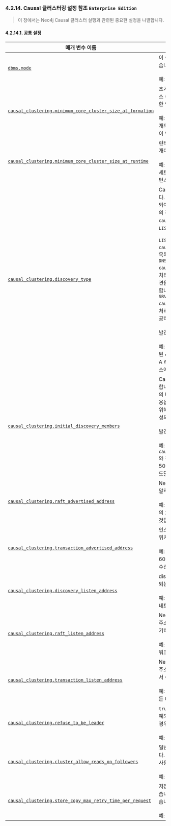 ### 4.2.14. Causal 클러스터링 설정 참조 `Enterprise Edition`
> 이 장에서는 Neo4j Causal 클러스터 실행과 관련된 중요한 설정을 나열합니다.

#### 4.2.14.1. 공통 설정


| 매개 변수 이름 | 설명 |
|---------------|------|
| [`dbms.mode`](https://neo4j.com/docs/operations-manual/3.4/reference/configuration-settings/#config_dbms.mode) | 이 설정은 데이터베이스의 작동 모드를 구성합니다. Causal 클러스터링에는 두가지 모드가 있습니다: `CORE` 또는 `READ_REPLICA`.<br><br>예: `dbms.mode=READ_REPLICA`는 이 서버를 Read Replica로 정의합니다.|
|[`causal_clustering.minimum_core_cluster_size_at_formation`](https://neo4j.com/docs/operations-manual/3.4/reference/configuration-settings/#config_causal_clustering.minimum_core_cluster_size_at_formation)|초기 클러스터 형성시 기대되는 클러스터 크기. 안전한 클러스터를 형성하기 위한 최소 인스턴스 수는 2개이지만, 최소한의 작동 내결함성을 허용하기 위해 기본적으로 3개로 설정되어 있어 한 인스턴스가 손실되더라도 클러스터가 작동할 수 있습니다.<br><br>예: `causal_clustering.minimum_core_cluster_size_at_formation=3`은 클러스터가 세 개의 코어 멤버로 시작하도록 지정합니다.(세 개 중 두 개의 클러스터가 형성될 때 시작하는 것이 안전할 것입니다).|
|[`causal_clustering.minimum_core_cluster_size_at_runtime`](https://neo4j.com/docs/operations-manual/3.4/reference/configuration-settings/#config_causal_clustering.minimum_core_cluster_size_at_runtime)|런타임시 최소 코어 클러스터 크기. 내결함성 클러스터를 유지하기 위한 최소 인스턴스 수는 2개이지만 정상적인 가동 특성을 위해 기본값은 3개입니다.<br><br>예: `causal_clustering.minimum_core_cluster_size_at_runtime=3`은 클러스터가 투표 세트에서 코어 멤버 수를 3개 아래로 떨어뜨리지 않아야 한다는 것을 지정합니다.(단지 두 인스턴스의 과반수가 클러스터를 계속 실행하도록 허용).|
|[`causal_clustering.discovery_type`](https://neo4j.com/docs/operations-manual/3.4/reference/configuration-settings/#config_causal_clustering.discovery_type)|Causal 클러스터링 인스턴스는 네트워크를 통해 통신하여 데이터베이스의 일관성을 보장합니다. 클러스터의 각 멤버에는 클러스터에 있어야 하는 다른 멤버에 대한 부트 스트랩 정보가 제공되어야 합니다. 이 설정은 클러스터에서 인스턴스가 부트 스트랩을 위해 연결할 다른 인스턴스의 주소를 결정하는 데 사용할 전략을 지정합니다. 이 설정의 값은 `causal_clustering.initial_discovery_members`가 해석되는 방법을 결정합니다. 옵션은 `LIST`, `DNS` 및 `SRV`입니다. <br><br>`LIST`<br>`causal_clustering.initial_discovery_members`를 발견을 위해 연락할 코어 서버의 주소 목록으로 처리합니다. <br>`DNS`<br>`causal_clustering.initial_discovery_members`를 DNS를 통해 확인할 도메인 이름으로 처리합니다. `causal_clustering.initial_discovery_members`에 의해 지정된 포트에서 발견을 위해 연락할 코어의 호스트명 또는 IP 주소가 있는 A 레코드를 제공하는 DNS 확인을 예상합니다.<br>`SRV`<br>`causal_clustering.initial_discovery_members`를 DNS를 통해 확인할 도메인 이름으로 처리합니다. 발견을 위해 연락할 코어의 호스트명이나 IP 주소 및 포트가 있는 SRV 레코드를 제공하는 DNS 확인을 예상합니다.<br><br>발견 및 발견 구성 옵션에 대한 자세한 정보는 [클러스터 멤버의 초기 발견](./create-a-new-causal-cluster.md#4236-클러스터-멤버의-초기-발견) 장에 나와 있습니다.<br><br>예: `causal_clustering.initial_discovery_members=neo20.example.com:5000`과 결합된 `causal_clustering.discovery_type=DNS`는 neo20.example.com에 대한 모든 DNS A 레코드를 가져오고 각 A 레코드의 IP 주소에 대해 5000번 포트에서 수신하는 Neo4j 인스턴스에 도달하려고 시도할 것입니다.|
|[`causal_clustering.initial_discovery_members`](https://neo4j.com/docs/operations-manual/3.4/reference/configuration-settings/#config_causal_clustering.initial_discovery_members)| Causal 클러스터링 인스턴스는 데이터베이스의 일관성을 보장하기 위해 네트워크를 통해 통신합니다. 인스턴스는 이러한 초기 발견 멤버에게 연락하여 클러스터의 멤버로 등록하고 클러스터의 다른 멤버에 대한 연락처 정보(보급된 주소)를 요청합니다. 인스턴스의 고유 주소 지정은 허용됩니다. 다른 모든 클러스터 멤버에 대해 주소를 지정할 필요는 없습니다. 그러나 클러스터를 위해 구성된 초기 발견 멤버가 둘 이상의 연결이 끊긴 집합을 형성하면 클러스터는 올바르게 형성되지 않습니다. 이 구성 옵션에서 공백을 사용하지 마십시오.<br><br>발견 및 발견 구성 옵션에 대한 자세한 정보는 [클러스터 멤버의 초기 발견](./create-a-new-causal-cluster.md#4236-클러스터-멤버의-초기-발견) 장에 나와 있습니다.<br><br>예: `causal_clustering.initial_discovery_members=neo22:5001,neo21:5001,neo20:5001 `와 결합된 `causal_clustering.discovery_type=LIST`는 5001번 포트에서 *neo22*를, 5001번 포트에서 *neo21*을, 또한 5001번 포트에서 *neo20*을 수신하는 Neo4j 인스턴스에 도달하려고 시도할 것입니다.|
|[`causal_clustering.raft_advertised_address`](https://neo4j.com/docs/operations-manual/3.4/reference/configuration-settings/#config_causal_clustering.raft_advertised_address)|Neo4j 인스턴스가 코어 클러스터 내에서 Raft 메시지를 수신할 클러스터의 다른 멤버들에게 알리는 위치를 지정하는 주소/포트 설정.<br><br>예: `causal_clustering.raft_advertised_address=192.168.33.20:7000`는 포트 7000의 192.168.33.20에 바인딩 된 네트워크 인터페이스에서 클러스터 통신을 위해 수신 대기할 것입니다.|
|[`causal_clustering.transaction_advertised_address`](https://neo4j.com/docs/operations-manual/3.4/reference/configuration-settings/#config_causal_clustering.transaction_advertised_address)|인스턴스가 transaction-shipping catchup 프로토콜에서 트랜잭션에 대한 요청을 수신할 위치를 알리는 주소를 지정하는 주소/포트 설정.<br><br>예: `causal_clustering.transaction_advertised_address=192.168.33.20:6001`은 포트 6001의 192.168.33.20에 바인딩 된 네트워크 인터페이스에서 클러스터 멤버의 트랜잭션을 수신합니다.|
|[`causal_clustering.discovery_listen_address`](https://neo4j.com/docs/operations-manual/3.4/reference/configuration-settings/#config_causal_clustering.discovery_listen_address)|discovery 프로토콜에서 사용할 주소/포트 설정. 이는 클러스터의 다른 멤버들의 구성에 설정되는 `causal_clustering.initial_discovery_members` 설정 안에 포함될 설정입니다.<br><br>예: `causal_clustering.discovery_listen_address=0.0.0.0:5001`은 포트 5001의 모든 네트워크 인터페이스에서 클러스터 멤버십 통신을 수신합니다.|
|[`causal_clustering.raft_listen_address`](https://neo4j.com/docs/operations-manual/3.4/reference/configuration-settings/#config_causal_clustering.raft_listen_address)|Neo4j 인스턴스가 클러스터 통신을 위해 바인딩 할 네트워크 인터페이스와 포트를 지정하는 주소/포트 설정. 이 설정은 `causal_clustering.raft_advertised_address`설정에서 수신 대기하는 이 인스턴스에서 알린 주소에 맞춰 설정되어야 합니다.<br><br>예: `causal_clustering.raft_listen_address=0.0.0.0:7000`은 포트 7000의 모든 네트워크 인터페이스에서 클러스터 통신을 수신합니다.|
|[`causal_clustering.transaction_listen_address`](https://neo4j.com/docs/operations-manual/3.4/reference/configuration-settings/#config_causal_clustering.transaction_listen_address)|Neo4j 인스턴스가 클러스터 통신을 위해 바인딩 할 네트워크 인터페이스와 포트를 지정하는 주소/포트 설정. 이 설정은 `causal_clustering.transaction_advertised_address`설정에서 수신 대기하는 이 인스턴스에서 알린 주소에 맞춰 설정되어야 합니다.<br><br>예: `causal_clustering.transaction_listen_address=0.0.0.0:6001`은 포트 7000의 모든 네트워크 인터페이스에서 클러스터 통신을 수신합니다.|
|[`causal_clustering.refuse_to_be_leader`](https://neo4j.com/docs/operations-manual/3.4/reference/configuration-settings/#config_causal_clustering.refuse_to_be_leader)|`true`로 설정된 경우, 현재 인스턴스가 Raft 리더가 되는 것을 방지합니다. 기본값은 `false`이며, 예외적인 상황에서만 전문가 사용자가 사용하거나, Neo4j Professional Services가 권고한 경우에만 사용해야 합니다.<br><br>예: `causal_clustering.refuse_to_be_leader=false`|
|[`causal_clustering.cluster_allow_reads_on_followers`](https://neo4j.com/docs/operations-manual/3.4/reference/configuration-settings/#config_causal_clustering.cluster_allow_reads_on_followers)|일반 이기종의 설정에서 읽기 전용 쿼리에 대해 팔로워를 사용할 수 있도록 기본값은 `true`입니다. 참고: 클러스터에 read replica가 없으면, 팔로워는 이 설정의 값에 관계없이 읽기를 위해 사용 가능하게 됩니다.<br><br>예: `causal_clustering.cluster_allow_reads_on_followers=true`|
|[`causal_clustering.store_copy_max_retry_time_per_request`](https://neo4j.com/docs/operations-manual/3.4/reference/configuration-settings/#config_causal_clustering.store_copy_max_retry_time_per_request)|저장소 복사가 결국 실패하는 조건. 구성된 시간이 충족되지 않는 한 요청을 다시 시도할 수 있습니다. 매우 큰 저장소나 파일 전송 속도를 늦출 수 있는 다른 이유로 인해 이것이 증가할 수 있습니다.<br><br>예: `causal_clustering.store_copy_max_retry_time_per_request=60min`|
